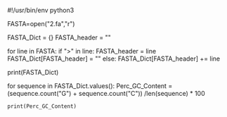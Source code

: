 #!/usr/bin/env python3

FASTA=open("2.fa","r")

FASTA_Dict = {}
FASTA_header = ""


for line in FASTA:
	if ">" in line:
		FASTA_header = line
		FASTA_Dict[FASTA_header] = ""
	else:
		FASTA_Dict[FASTA_header] += line

print(FASTA_Dict)

for sequence in FASTA_Dict.values():
	Perc_GC_Content = (sequence.count("G") + sequence.count("C")) /len(sequence) * 100

	print(Perc_GC_Content)

